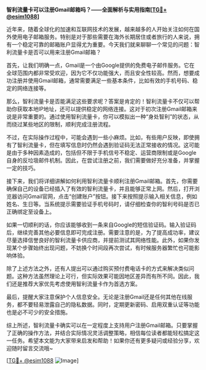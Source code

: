**智利流量卡可以注册Gmail邮箱吗？——全面解析与实用指南[[TG💪+ @esim1088](https://t.me/s/esim1088)]**

近年来，随着全球化的加速和互联网技术的发展，越来越多的人开始关注如何在国外使用电子邮箱服务。特别是对于那些需要在海外长期居住或者旅行的人来说，拥有一个稳定可靠的邮箱账户显得尤为重要。今天我们就来聊聊一个常见的问题：智利流量卡是否可以用来注册Gmail邮箱？

首先，让我们明确一点，Gmail是一个由Google提供的免费电子邮件服务。它在全球范围内都非常受欢迎，因为它不仅功能强大，而且安全性较高。然而，想要成功注册并使用Gmail邮箱，通常需要满足一些基本条件，比如有效的手机号码、稳定的网络连接等。

那么，智利流量卡是否能满足这些要求呢？答案是肯定的！智利流量卡不仅可以帮助你获取本地IP地址，还可以提供稳定的网络连接。这对于初次注册Gmail邮箱来说是非常重要的。通过使用智利流量卡，你可以模拟出一种“身处智利”的状态，从而绕过某些地区的限制，顺利完成注册流程。

不过，在实际操作过程中，可能会遇到一些小麻烦。比如，有些用户反映，即使拥有了智利流量卡，但在填写信息时仍然会遇到验证码无法正常接收的情况。这可能是由于多种因素造成的，包括但不限于手机信号不稳定、运营商限制或是Google自身的反垃圾邮件机制。因此，在尝试注册之前，我们需要做好充分准备，并掌握一定的技巧。

接下来，我们将详细讲解如何利用智利流量卡顺利注册Gmail邮箱。首先，你需要确保自己的设备已经插入了有效的智利流量卡，并且能够正常上网。然后，打开浏览器访问Gmail官网，点击“创建账户”按钮。接下来按照提示输入相关信息，例如姓名、生日等。当系统提示需要验证手机号码时，请仔细检查你的智利号码是否已正确绑定至设备上。

如果一切顺利的话，你应该能够收到一条来自Google的短信验证码。输入验证码后，继续完善其他必要信息即可完成注册。需要注意的是，为了提高成功率，建议尽量选择信誉良好的智利流量卡供应商，并提前测试其网络性能。此外，如果你发现某个步骤始终出现问题，不妨换个时间段再次尝试，有时候服务器繁忙也可能影响体验。

除了上述方法之外，还有人提出可以通过购买预付费电话卡的方式来解决类似问题。这种方法虽然理论上可行，但实际效果可能因地区差异而有所不同。因此，我们还是推荐大家优先考虑使用智利流量卡作为首选方案。

最后，提醒大家注意保护个人信息安全。无论是注册Gmail还是任何其他在线服务，都不要轻易泄露自己的隐私数据。同时，定期更新密码、启用双重认证等功能也是必不可少的安全措施。

综上所述，智利流量卡确实可以在一定程度上支持用户注册Gmail邮箱。只要掌握了正确的操作方法，并结合实际情况灵活调整策略，相信每位读者都能轻松搞定这一任务。希望本文能为大家带来启发和帮助！如果你还有更多疑问或经验分享，欢迎随时留言交流哦~

[[TG💪+ @esim1088](https://t.me/s/esim1088) ![Image](https://i.postimg.cc/4NQfJmqS/Snipaste-2025-05-13-00-14-12.png)]